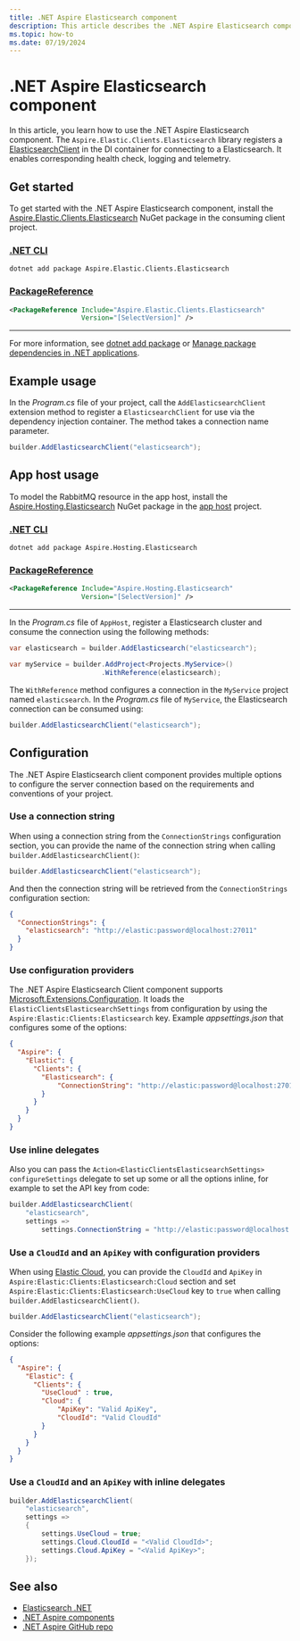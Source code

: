 ```yaml
---
title: .NET Aspire Elasticsearch component
description: This article describes the .NET Aspire Elasticsearch component features and capabilities.
ms.topic: how-to
ms.date: 07/19/2024
---
```


# .NET Aspire Elasticsearch component

In this article, you learn how to use the .NET Aspire Elasticsearch component. The `Aspire.Elastic.Clients.Elasticsearch` library registers a [ElasticsearchClient](https://github.com/elastic/elasticsearch-net) in the DI container for connecting to a Elasticsearch. It enables corresponding health check, logging and telemetry.

## Get started

To get started with the .NET Aspire Elasticsearch component, install the [Aspire.Elastic.Clients.Elasticsearch](https://www.nuget.org/packages/Aspire.Elastic.Clients.Elasticsearch) NuGet package in the consuming client project.

### [.NET CLI](#tab/dotnet-cli)

```dotnetcli
dotnet add package Aspire.Elastic.Clients.Elasticsearch
```

### [PackageReference](#tab/package-reference)

```xml
<PackageReference Include="Aspire.Elastic.Clients.Elasticsearch"
                  Version="[SelectVersion]" />
```

---

For more information, see [dotnet add package](/dotnet/core/tools/dotnet-add-package) or [Manage package dependencies in .NET applications](/dotnet/core/tools/dependencies).

## Example usage

In the _Program.cs_ file of your project, call the `AddElasticsearchClient` extension method to register a `ElasticsearchClient` for use via the dependency injection container. The method takes a connection name parameter.

```csharp
builder.AddElasticsearchClient("elasticsearch");
```

## App host usage

To model the RabbitMQ resource in the app host, install the [Aspire.Hosting.Elasticsearch](https://www.nuget.org/packages/Aspire.Hosting.Elasticsearch) NuGet package in the [app host](xref:aspire/app-host) project.

### [.NET CLI](#tab/dotnet-cli)

```dotnetcli
dotnet add package Aspire.Hosting.Elasticsearch
```

### [PackageReference](#tab/package-reference)

```xml
<PackageReference Include="Aspire.Hosting.Elasticsearch"
                  Version="[SelectVersion]" />
```

---

In the _Program.cs_ file of `AppHost`, register a Elasticsearch cluster and consume the connection using the following methods:

```csharp
var elasticsearch = builder.AddElasticsearch("elasticsearch");

var myService = builder.AddProject<Projects.MyService>()
                       .WithReference(elasticsearch);
```

The `WithReference` method configures a connection in the `MyService` project named `elasticsearch`. In the _Program.cs_ file of `MyService`, the Elasticsearch connection can be consumed using:

```csharp
builder.AddElasticsearchClient("elasticsearch");
```

## Configuration

The .NET Aspire Elasticsearch client component provides multiple options to configure the server connection based on the requirements and conventions of your project.

### Use a connection string

When using a connection string from the `ConnectionStrings` configuration section, you can provide the name of the connection string when calling `builder.AddElasticsearchClient()`:

```csharp
builder.AddElasticsearchClient("elasticsearch");
```

And then the connection string will be retrieved from the `ConnectionStrings` configuration section:

```json
{
  "ConnectionStrings": {
    "elasticsearch": "http://elastic:password@localhost:27011"
  }
}
```

### Use configuration providers

The .NET Aspire Elasticsearch Client component supports [Microsoft.Extensions.Configuration](https://learn.microsoft.com/dotnet/api/microsoft.extensions.configuration). It loads the  `ElasticClientsElasticsearchSettings` from configuration by using the `Aspire:Elastic:Clients:Elasticsearch` key. Example _appsettings.json_ that configures some of the options:

```json
{
  "Aspire": {
    "Elastic": {
      "Clients": {
        "Elasticsearch": {
            "ConnectionString": "http://elastic:password@localhost:27011"
        }
      }
    }
  }
}
```

### Use inline delegates

Also you can pass the `Action<ElasticClientsElasticsearchSettings> configureSettings` delegate to set up some or all the options inline, for example to set the API key from code:

```csharp
builder.AddElasticsearchClient(
    "elasticsearch",
    settings =>
        settings.ConnectionString = "http://elastic:password@localhost:27011");
```

### Use a `CloudId` and an `ApiKey` with configuration providers

When using [Elastic Cloud](https://www.elastic.co/cloud), you can provide the `CloudId` and `ApiKey` in `Aspire:Elastic:Clients:Elasticsearch:Cloud` section and set `Aspire:Elastic:Clients:Elasticsearch:UseCloud` key to `true` when calling `builder.AddElasticsearchClient()`.

```csharp
builder.AddElasticsearchClient("elasticsearch");
```

Consider the following example _appsettings.json_ that configures the options:

```json
{
  "Aspire": {
    "Elastic": {
      "Clients": {
        "UseCloud" : true,
        "Cloud": {
            "ApiKey": "Valid ApiKey",
            "CloudId": "Valid CloudId"
        }
      }
    }
  }
}
```

### Use a `CloudId` and an `ApiKey` with inline delegates

```csharp
builder.AddElasticsearchClient(
    "elasticsearch",
    settings => 
    {
        settings.UseCloud = true;
        settings.Cloud.CloudId = "<Valid CloudId>";
        settings.Cloud.ApiKey = "<Valid ApiKey>";
    });
```

## See also

- [Elasticsearch .NET](https://github.com/elastic/elasticsearch-net)
- [.NET Aspire components](../fundamentals/components-overview.md)
- [.NET Aspire GitHub repo](https://github.com/dotnet/aspire)

<!--
https://github.com/dotnet/docs-aspire/issues/1059

In .NET Aspire 8.1 we are adding support to Elasticsearch hosting as a first-class API. See:

Add Elasticsearch Component aspire#4418
Add Elasticsearch Hosting aspire#4430

The article should cover:

AddElasticsearch
WithDataVolume/WithDataBindMount
for elastic hosting

also, its should cover client component when its ready

-->